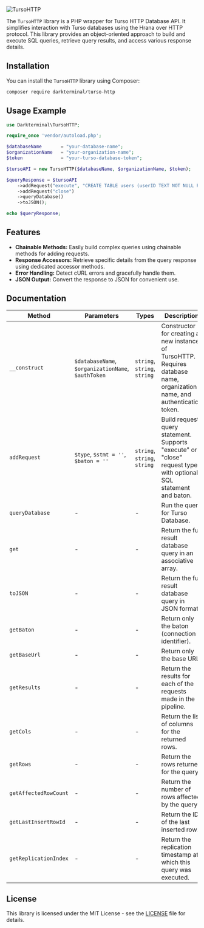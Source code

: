 ![TursoHTTP](https://i.imgur.com/UgNUwIj.png)

The `TursoHTTP` library is a PHP wrapper for Turso HTTP Database API. It simplifies interaction with Turso databases using the Hrana over HTTP protocol. This library provides an object-oriented approach to build and execute SQL queries, retrieve query results, and access various response details.

## Installation

You can install the `TursoHTTP` library using Composer:

```bash
composer require darkterminal/turso-http
```

## Usage Example

```php
use Darkterminal\TursoHTTP;

require_once 'vendor/autoload.php';

$databaseName       = "your-database-name";
$organizationName   = "your-organization-name";
$token              = "your-turso-database-token";

$tursoAPI = new TursoHTTP($databaseName, $organizationName, $token);

$queryResponse = $tursoAPI
    ->addRequest("execute", "CREATE TABLE users (userID TEXT NOT NULL PRIMARY KEY, firstName TEXT NOT NULL, lastName TEXT NOT NULL, email TEXT NOT NULL UNIQUE)")
    ->addRequest("close")
    ->queryDatabase()
    ->toJSON();

echo $queryResponse;
```

## Features

- **Chainable Methods:** Easily build complex queries using chainable methods for adding requests.
- **Response Accessors:** Retrieve specific details from the query response using dedicated accessor methods.
- **Error Handling:** Detect cURL errors and gracefully handle them.
- **JSON Output:** Convert the response to JSON for convenient use.

## Documentation

| Method                | Parameters                                     | Types                                | Description                                                                                                              |
|-----------------------|------------------------------------------------|--------------------------------------|--------------------------------------------------------------------------------------------------------------------------|
| `__construct`         | `$databaseName`, `$organizationName`, `$authToken` | `string`, `string`, `string`     | Constructor for creating a new instance of TursoHTTP. Requires database name, organization name, and authentication token. |
| `addRequest`          | `$type`, `$stmt = ''`, `$baton = ''`           | `string`, `string`, `string`     | Build request query statement. Supports "execute" or "close" request types with optional SQL statement and baton.      |
| `queryDatabase`       | -                                              | -                                    | Run the query for Turso Database.                                                                                       |
| `get`                 | -                                              | -                                    | Return the full result database query in an associative array.                                                           |
| `toJSON`              | -                                              | -                                    | Return the full result database query in JSON format.                                                                   |
| `getBaton`            | -                                              | -                                    | Return only the baton (connection identifier).                                                                          |
| `getBaseUrl`          | -                                              | -                                    | Return only the base URL.                                                                                                |
| `getResults`          | -                                              | -                                    | Return the results for each of the requests made in the pipeline.                                                        |
| `getCols`             | -                                              | -                                    | Return the list of columns for the returned rows.                                                                       |
| `getRows`             | -                                              | -                                    | Return the rows returned for the query.                                                                                 |
| `getAffectedRowCount` | -                                              | -                                    | Return the number of rows affected by the query.                                                                        |
| `getLastInsertRowId`  | -                                              | -                                    | Return the ID of the last inserted row.                                                                                 |
| `getReplicationIndex` | -                                              | -                                    | Return the replication timestamp at which this query was executed.                                                      |

## License

This library is licensed under the MIT License - see the [LICENSE](https://github.com/darkterminal/turso-http/blob/main/LICENSE) file for details.

